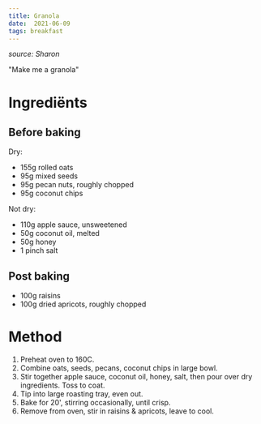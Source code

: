 ```yaml
---
title: Granola
date:  2021-06-09
tags: breakfast
---
```

*source: Sharon*

"Make me a granola"

# Ingrediënts

## Before baking

Dry:

- 155g rolled oats
- 95g mixed seeds
- 95g pecan nuts, roughly chopped
- 95g coconut chips

Not dry:

- 110g apple sauce, unsweetened
- 50g coconut oil, melted
- 50g honey
- 1 pinch salt

## Post baking

- 100g raisins
- 100g dried apricots, roughly chopped

# Method

1.  Preheat oven to 160C.
2.  Combine oats, seeds, pecans, coconut chips in large bowl.
3.  Stir together apple sauce, coconut oil, honey, salt, then pour
    over dry ingredients.  Toss to coat.
4.  Tip into large roasting tray, even out.
5.  Bake for 20', stirring occasionally, until crisp.
6.  Remove from oven, stir in raisins & apricots, leave to cool.
